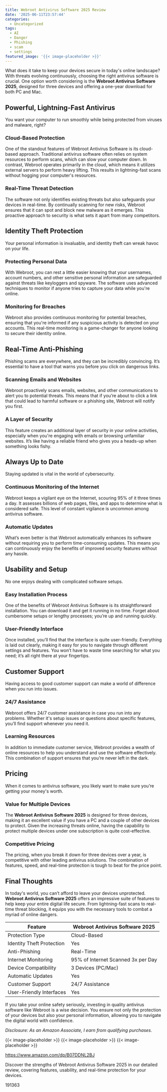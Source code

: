 ```yaml
---
title: Webroot Antivirus Software 2025 Review
date: '2025-06-11T23:57:44'
categories:
  - Uncategorized
tags:
  - AI
  - Danger
  - Phishing
  - scam
  - settings
featured_image: '{{< image-placeholder >}}'
---
```


<p>What does it take to keep your devices secure in today's online landscape? With threats evolving continuously, choosing the right antivirus software is crucial. One option worth considering is the <strong>Webroot Antivirus Software 2025</strong>, designed for three devices and offering a one-year download for both PC and Mac.</p> <p><a rel="nofollow" target="_blank" title="Webroot Antivirus Software 2025 | 3 Device | 1 Year Download for PC/Mac" href="https://www.amazon.com/dp/B07DDNL2BJ?tag=8118903-20" style='text-decoration: none; box-shadow: none;'></a></p> <p><a rel="nofollow" target="_blank" title="Learn more about the Webroot Antivirus Software 2025 | 3 Device | 1 Year Download for PC/Mac here." href="https://www.amazon.com/dp/B07DDNL2BJ?tag=8118903-20" style='text-decoration: none; box-shadow: none;'></a></p> <h2>Powerful, Lightning-Fast Antivirus</h2> <p>You want your computer to run smoothly while being protected from viruses and malware, right?</p> <h3>Cloud-Based Protection</h3> <p>One of the standout features of Webroot Antivirus Software is its cloud-based approach. Traditional antivirus software often relies on system resources to perform scans, which can slow your computer down. In contrast, Webroot operates primarily in the cloud, which means it utilizes external servers to perform heavy lifting. This results in lightning-fast scans without hogging your computer's resources.</p> <h3>Real-Time Threat Detection</h3> <p>The software not only identifies existing threats but also safeguards your devices in real-time. By continually scanning for new risks, Webroot ensures that it can spot and block new malware as it emerges. This proactive approach to security is what sets it apart from many competitors.</p> <h2>Identity Theft Protection</h2> <p>Your personal information is invaluable, and identity theft can wreak havoc on your life.</p> <h3>Protecting Personal Data</h3> <p>With Webroot, you can rest a little easier knowing that your usernames, account numbers, and other sensitive personal information are safeguarded against threats like keyloggers and spyware. The software uses advanced techniques to monitor if anyone tries to capture your data while you're online.</p> <h3>Monitoring for Breaches</h3> <p>Webroot also provides continuous monitoring for potential breaches, ensuring that you're informed if any suspicious activity is detected on your accounts. This real-time monitoring is a game-changer for anyone looking to secure their identity online.</p> <p><a rel="nofollow" target="_blank" title="Webroot Antivirus Software 2025 | 3 Device | 1 Year Download for PC/Mac" href="https://www.amazon.com/dp/B07DDNL2BJ?tag=8118903-20" style='text-decoration: none; box-shadow: none;'></a></p> <p><a rel="nofollow" target="_blank" title="Find your new Webroot Antivirus Software 2025 | 3 Device | 1 Year Download for PC/Mac on this page." href="https://www.amazon.com/dp/B07DDNL2BJ?tag=8118903-20" style='text-decoration: none; box-shadow: none;'></a></p> </p><p></p><p><h2>Real-Time Anti-Phishing</h2> <p>Phishing scams are everywhere, and they can be incredibly convincing. It’s essential to have a tool that warns you before you click on dangerous links.</p> <h3>Scanning Emails and Websites</h3> <p>Webroot proactively scans emails, websites, and other communications to alert you to potential threats. This means that if you’re about to click a link that could lead to harmful software or a phishing site, Webroot will notify you first.</p> <h3>A Layer of Security</h3> <p>This feature creates an additional layer of security in your online activities, especially when you're engaging with emails or browsing unfamiliar websites. It’s like having a reliable friend who gives you a heads-up when something looks fishy.</p> <h2>Always Up to Date</h2> <p>Staying updated is vital in the world of cybersecurity.</p> <h3>Continuous Monitoring of the Internet</h3> <p>Webroot keeps a vigilant eye on the Internet, scouring 95% of it three times a day. It assesses billions of web pages, files, and apps to determine what is considered safe. This level of constant vigilance is uncommon among antivirus software.</p> <h3>Automatic Updates</h3> <p>What’s even better is that Webroot automatically enhances its software without requiring you to perform time-consuming updates. This means you can continuously enjoy the benefits of improved security features without any hassle.</p> <p><a rel="nofollow" target="_blank" title="Webroot Antivirus Software 2025 | 3 Device | 1 Year Download for PC/Mac" href="https://www.amazon.com/dp/B07DDNL2BJ?tag=8118903-20" style='text-decoration: none; box-shadow: none;'></a></p> <h2>Usability and Setup</h2> <p>No one enjoys dealing with complicated software setups.</p> <h3>Easy Installation Process</h3> <p>One of the benefits of Webroot Antivirus Software is its straightforward installation. You can download it and get it running in no time. Forget about cumbersome setups or lengthy processes; you’re up and running quickly.</p> <h3>User-Friendly Interface</h3> <p>Once installed, you’ll find that the interface is quite user-friendly. Everything is laid out clearly, making it easy for you to navigate through different settings and features. You won’t have to waste time searching for what you need; it’s all right there at your fingertips.</p> <h2>Customer Support</h2> <p>Having access to good customer support can make a world of difference when you run into issues.</p> <h3>24/7 Assistance</h3> <p>Webroot offers 24/7 customer assistance in case you run into any problems. Whether it's setup issues or questions about specific features, you’ll find support whenever you need it.</p> <h3>Learning Resources</h3> <p>In addition to immediate customer service, Webroot provides a wealth of online resources to help you understand and use the software effectively. This combination of support ensures that you’re never left in the dark.</p> <p><a rel="nofollow" target="_blank" title="Webroot Antivirus Software 2025 | 3 Device | 1 Year Download for PC/Mac" href="https://www.amazon.com/dp/B07DDNL2BJ?tag=8118903-20" style='text-decoration: none; box-shadow: none;'></a></p> <h2>Pricing</h2> <p>When it comes to antivirus software, you likely want to make sure you’re getting your money's worth.</p> <h3>Value for Multiple Devices</h3> <p>The <strong>Webroot Antivirus Software 2025</strong> is designed for three devices, making it an excellent value if you have a PC and a couple of other devices to protect. Given the increasing threats online, having the capability to protect multiple devices under one subscription is quite cost-effective.</p> <h3>Competitive Pricing</h3> <p>The pricing, when you break it down for three devices over a year, is competitive with other leading antivirus solutions. The combination of features, speed, and real-time protection is tough to beat for the price point.</p> <h2>Final Thoughts</h2> <p>In today's world, you can’t afford to leave your devices unprotected. <strong>Webroot Antivirus Software 2025</strong> offers an impressive suite of features to help keep your entire digital life secure. From lightning-fast scans to real-time threat blocking, it equips you with the necessary tools to combat a myriad of online dangers.</p> <table> <thead> <tr> <th>Feature</th> <th>Webroot Antivirus Software 2025</th> </tr> </thead> <tbody> <tr> <td>Protection Type</td> <td>Cloud-Based</td> </tr> <tr> <td>Identity Theft Protection</td> <td>Yes</td> </tr> <tr> <td>Anti-Phishing</td> <td>Real-Time</td> </tr> <tr> <td>Internet Monitoring</td> <td>95% of Internet Scanned 3x per Day</td> </tr> <tr> <td>Device Compatibility</td> <td>3 Devices (PC/Mac)</td> </tr> <tr> <td>Automatic Updates</td> <td>Yes</td> </tr> <tr> <td>Customer Support</td> <td>24/7 Assistance</td> </tr> <tr> <td>User-Friendly Interfaces</td> <td>Yes</td> </tr> </tbody> </table> <p>If you take your online safety seriously, investing in quality antivirus software like Webroot is a wise decision. You ensure not only the protection of your devices but also your personal information, allowing you to navigate the digital world with confidence.</p> <p><a rel="nofollow" target="_blank" title="Find your new Webroot Antivirus Software 2025 | 3 Device | 1 Year Download for PC/Mac on this page." href="https://www.amazon.com/dp/B07DDNL2BJ?tag=8118903-20" style='text-decoration: none; box-shadow: none;'></a></p> <p><i>Disclosure: As an Amazon Associate, I earn from qualifying purchases.</i></p>
{{< image-placeholder >}}
{{< image-placeholder >}}
{{< image-placeholder >}}




https://www.amazon.com/dp/B07DDNL2BJ

Discover the strengths of Webroot Antivirus Software 2025 in our detailed review, covering features, usability, and real-time protection for your devices.

191363
